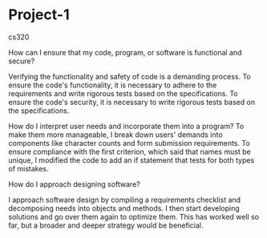 # Project-1
cs320

How can I ensure that my code, program, or software is functional and secure?

Verifying the functionality and safety of code is a demanding process. To ensure the code's functionality, it is necessary to adhere to the requirements and write rigorous tests based on the specifications. To ensure the code's security, it is necessary to write rigorous tests based on the specifications.

How do I interpret user needs and incorporate them into a program?
To make them more manageable, I break down users' demands into components like character counts and form submission requirements. To ensure compliance with the first criterion, which said that names must be unique, I modified the code to add an if statement that tests for both types of mistakes.

How do I approach designing software?

I approach software design by compiling a requirements checklist and decomposing needs into objects and methods. I then start developing solutions and go over them again to optimize them. This has worked well so far, but a broader and deeper strategy would be beneficial.
